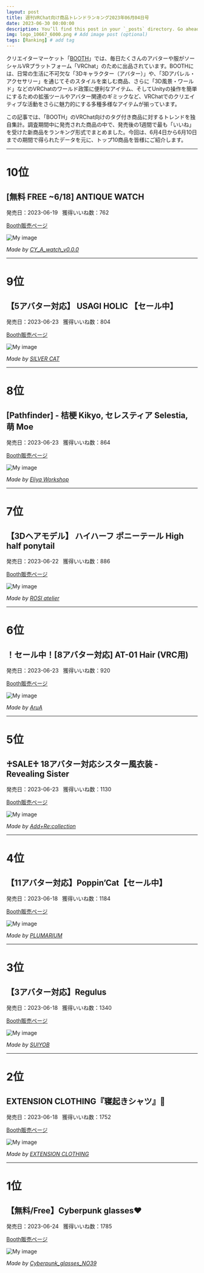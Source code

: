 ```yaml
---
layout: post
title: 週刊VRChat向け商品トレンドランキング2023年06月04日号
date: 2023-06-30 00:00:00 
description: You’ll find this post in your `_posts` directory. Go ahead and edit it and re-build the site to see your changes. # Add post description (optional)
img: logo_10667_6000.png # Add image post (optional)
tags: [Ranking] # add tag
---
```


クリエイターマーケット「[BOOTH](https://booth.pm/ja)」では、毎日たくさんのアバターや服がソーシャルVRプラットフォーム「VRChat」のために出品されています。BOOTHには、日常の生活に不可欠な「3Dキャラクター（アバター）」や、「3Dアパレル・アクセサリー」を通じてそのスタイルを楽しむ商品、さらに「3D風景・ワールド」などのVRChatのワールド政策に便利なアイテム、そしてUnityの操作を簡単にするための拡張ツールやアバター関連のギミックなど、VRChatでのクリエイティブな活動をさらに魅力的にする多種多様なアイテムが揃っています。

この記事では、「BOOTH」のVRChat向けのタグ付き商品に対するトレンドを独自集計。調査期間中に発売された商品の中で、発売後の1週間で最も「いいね」を受けた新商品をランキング形式でまとめました。今回は、6月4日から6月10日までの期間で得られたデータを元に、トップ10商品を皆様にご紹介します。

---
# 10位
## [無料 FREE ~6/18] ANTIQUE WATCH

発売日：2023-06-19 &nbsp; 獲得いいね数：762

[Booth販売ページ](https://booth.pm/ja/items/4849463)

![My image](https://booth.pximg.net/c/620x620/28eb9627-8a5d-4f8d-9405-60a1b7f9ef0d/i/4849463/fee6238e-26d9-4c7f-a5f1-79c93d4d9457_base_resized.jpg)

*Made by [CY_A_watch_v0.0.0](https://chiy00000ya.booth.pm)*


---
# 9位
## 【5アバター対応】 USAGI HOLIC 【セール中】

発売日：2023-06-23 &nbsp; 獲得いいね数：804

[Booth販売ページ](https://booth.pm/ja/items/4856476)

![My image](https://booth.pximg.net/c/620x620/ba557560-1aa1-433d-8f43-3eea697b3cb6/i/4856476/94e3c008-55e4-45db-ae0b-1fae563cf761_base_resized.jpg)

*Made by [SILVER CAT](https://seunchan.booth.pm)*


---
# 8位
## [Pathfinder] - 桔梗 Kikyo, セレスティア Selestia, 萌 Moe

発売日：2023-06-23 &nbsp; 獲得いいね数：864

[Booth販売ページ](https://booth.pm/ja/items/4855849)

![My image](https://booth.pximg.net/c/620x620/61410ef3-64be-45c4-825a-1b5fa662d9c5/i/4855849/b1035450-1b1a-449a-a92b-6fe3b5f874d6_base_resized.jpg)

*Made by [Eliya Workshop](https://eliya.booth.pm)*


---
# 7位
## 【3Dヘアモデル】 ハイハーフ ポニーテール High half ponytail

発売日：2023-06-22 &nbsp; 獲得いいね数：886

[Booth販売ページ](https://booth.pm/ja/items/4856037)

![My image](https://booth.pximg.net/c/620x620/b4dcc0ab-838f-4053-8083-2d58874b213c/i/4856037/1e89496e-31b0-4f04-a894-7d4531db72b4_base_resized.jpg)

*Made by [ROSI atelier](https://happyrosi.booth.pm)*


---
# 6位
## ！セール中！[8アバター対応]  AT-01 Hair (VRC用)

発売日：2023-06-23 &nbsp; 獲得いいね数：920

[Booth販売ページ](https://booth.pm/ja/items/4854433)

![My image](https://booth.pximg.net/c/620x620/4d2a8688-f01f-48ad-a541-c969f5914bf8/i/4854433/bbf835d1-4afd-454f-a9c4-dc128926a372_base_resized.jpg)

*Made by [AruA](https://aruarua.booth.pm)*


---
# 5位
## ♰SALE♰ 18アバター対応シスター風衣装 - Revealing Sister

発売日：2023-06-23 &nbsp; 獲得いいね数：1130

[Booth販売ページ](https://booth.pm/ja/items/4843359)

![My image](https://booth.pximg.net/c/620x620/c3f76366-e1de-47a7-8415-d476cdd67568/i/4843359/d7d0c5c6-061a-4cbd-aadc-263d52d3bf31_base_resized.jpg)

*Made by [Add+Re:collection](https://addrecollection.booth.pm)*


---
# 4位
## 【11アバター対応】Poppin’Cat【セール中】

発売日：2023-06-18 &nbsp; 獲得いいね数：1184

[Booth販売ページ](https://booth.pm/ja/items/4847819)

![My image](https://booth.pximg.net/c/620x620/a6ae9650-b49a-45a8-b054-2fffbda8a4f3/i/4847819/45b7ff13-9fa8-4dd1-9eb9-bd46a7682727_base_resized.jpg)

*Made by [PLUMARIUM](https://smm-oo0.booth.pm)*


---
# 3位
## 【3アバター対応】Regulus

発売日：2023-06-18 &nbsp; 獲得いいね数：1340

[Booth販売ページ](https://booth.pm/ja/items/4843035)

![My image](https://booth.pximg.net/c/620x620/810c165f-1f28-4ac6-a6a7-41c5e1280a72/i/4843035/11160318-a3f8-4ad9-8e66-425274a40276_base_resized.jpg)

*Made by [SUIYOB](https://suiyob.booth.pm)*


---
# 2位
## EXTENSION CLOTHING『寝起きシャツ』💜

発売日：2023-06-18 &nbsp; 獲得いいね数：1752

[Booth販売ページ](https://booth.pm/ja/items/4847896)

![My image](https://booth.pximg.net/c/620x620/87b70515-e32e-4a2e-bf41-317cf2c2177c/i/4847896/1cd7bf09-5090-44d7-91d0-5eb055b37622_base_resized.jpg)

*Made by [EXTENSION CLOTHING](https://extension.booth.pm)*


---
# 1位
## 【無料/Free】Cyberpunk glasses♥

発売日：2023-06-24 &nbsp; 獲得いいね数：1785

[Booth販売ページ](https://booth.pm/ja/items/4861024)

![My image](https://booth.pximg.net/c/620x620/2c434d3b-3ee2-452d-9a23-9fe01f47b7cc/i/4861024/4aa440b1-2428-47fe-86d9-ec4dd29ba33d_base_resized.jpg)

*Made by [Cyberpunk_glasses_NO39](https://no39.booth.pm)*

